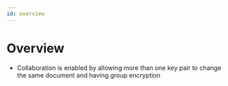 ```yaml
---
id: overview
---
```


# Overview

- Collaboration is enabled by allowing more than one key pair to change the same document and having group encryption
